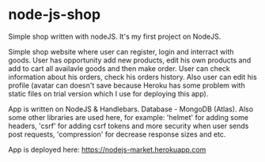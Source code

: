 # node-js-shop
Simple shop written with nodeJS. It's my first project on NodeJS.

Simple shop website where user can register, login and interract with goods. User has opportunity add new products, edit his own products and add to cart all availavle goods and then make order. User can check information about his orders, check his orders history. Also user can edit his profile (avatar can doesn't save because Heroku has some problem with static files on trial version which I use for deploying this app).

App is written on NodeJS & Handlebars. Database - MongoDB (Atlas). Also some other libraries are used here, for example: 'helmet' for adding some headers, 'csrf' for adding csrf tokens and more security when user sends post requests, 'compression' for decrease response sizes and etc.

App is deployed here: https://nodejs-market.herokuapp.com
